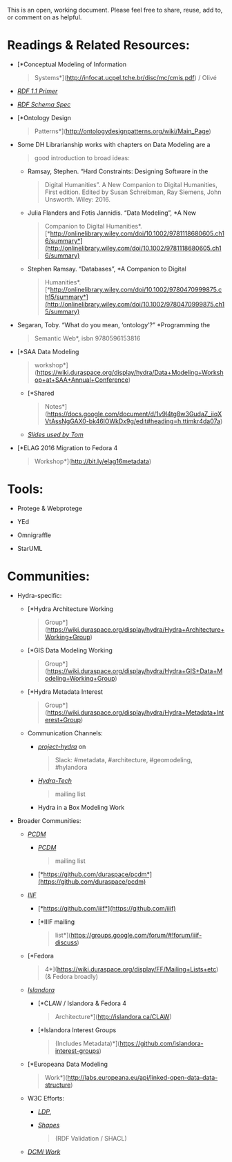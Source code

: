This is an open, working document. Please feel free to share, reuse, add
to, or comment on as helpful.

Readings & Related Resources:
=============================

-   [*Conceptual Modeling of Information
    > Systems*](http://infocat.ucpel.tche.br/disc/mc/cmis.pdf) / Olivé

-   [*RDF 1.1 Primer*](https://www.w3.org/TR/rdf11-primer/)

-   [*RDF Schema Spec*](https://www.w3.org/TR/rdf-schema/)

-   [*Ontology Design
    > Patterns*](http://ontologydesignpatterns.org/wiki/Main_Page)

-   Some DH Librarianship works with chapters on Data Modeling are a
    > good introduction to broad ideas:

    -   Ramsay, Stephen. “Hard Constraints: Designing Software in the
        > Digital Humanities”. A New Companion to Digital Humanities,
        > First edition. Edited by Susan Schreibman, Ray Siemens,
        > John Unsworth. Wiley: 2016.

    -   Julia Flanders and Fotis Jannidis. “Data Modeling”, *A New
        > Companion to Digital Humanities*.
        > [*http://onlinelibrary.wiley.com/doi/10.1002/9781118680605.ch16/summary*](http://onlinelibrary.wiley.com/doi/10.1002/9781118680605.ch16/summary)

    -   Stephen Ramsay. “Databases”, *A Companion to Digital
        > Humanities*.
        > [*http://onlinelibrary.wiley.com/doi/10.1002/9780470999875.ch15/summary*](http://onlinelibrary.wiley.com/doi/10.1002/9780470999875.ch15/summary)

-   Segaran, Toby. “What do you mean, ‘ontology’?” *Programming the
    > Semantic Web*, isbn 9780596153816

-   [*SAA Data Modeling
    > workshop*](https://wiki.duraspace.org/display/hydra/Data+Modeling+Workshop+at+SAA+Annual+Conference)

    -   [*Shared
        > Notes*](https://docs.google.com/document/d/1v9l4tg8w3GudaZ_iiqXVtAssNgGAX0-bk46lOWkDx9g/edit#heading=h.ttimkr4da07a)

    -   [*Slides used by Tom*](http://bit.ly/saa-data-model)

-   [*ELAG 2016 Migration to Fedora 4
    > Workshop*](http://bit.ly/elag16metadata)

Tools:
======

-   Protege & Webprotege

-   YEd

-   Omnigraffle

-   StarUML

Communities:
============

-   Hydra-specific:

    -   [*Hydra Architecture Working
        > Group*](https://wiki.duraspace.org/display/hydra/Hydra+Architecture+Working+Group)

    -   [*GIS Data Modeling Working
        > Group*](https://wiki.duraspace.org/display/hydra/Hydra+GIS+Data+Modeling+Working+Group)

    -   [*Hydra Metadata Interest
        > Group*](https://wiki.duraspace.org/display/hydra/Hydra+Metadata+Interest+Group)

    -   Communication Channels:

        -   [*project-hydra*](https://project-hydra.slack.com/) on
            > Slack: \#metadata, \#architecture, \#geomodeling,
            > \#hylandora

        -   [*Hydra-Tech*](https://groups.google.com/forum/#!forum/hydra-tech/join)
            > mailing list

        -   Hydra in a Box Modeling Work

-   Broader Communities:

    -   [*PCDM*](https://github.com/duraspace/pcdm/wiki)

        -   [*PCDM*](https://groups.google.com/forum/#!forum/pcdm)
            > mailing list

        -   [*https://github.com/duraspace/pcdm*](https://github.com/duraspace/pcdm)

    -   [*IIIF*](http://iiif.io/)

        -   [*https://github.com/iiif*](https://github.com/iiif)

        -   [*IIIF mailing
            > list*](https://groups.google.com/forum/#!forum/iiif-discuss)

    -   [*Fedora
        > 4*](https://wiki.duraspace.org/display/FF/Mailing+Lists+etc)
        > (& Fedora broadly)

    -   [*Islandora*](http://islandora.ca/community)

        -   [*CLAW / Islandora & Fedora 4
            > Architecture*](http://islandora.ca/CLAW)

        -   [*Islandora Interest Groups
            > (Includes Metadata)*](https://github.com/islandora-interest-groups)

    -   [*Europeana Data Modeling
        > Work*](http://labs.europeana.eu/api/linked-open-data-data-structure)

    -   W3C Efforts:

        -   [*LDP*](https://lists.w3.org/Archives/Public/public-ldpnext/),

        -   [*Shapes*](https://lists.w3.org/Archives/Public/public-data-shapes-wg/)
            > (RDF Validation / SHACL)

    -   [*DCMI Work*](http://dublincore.org/about/contact/)


